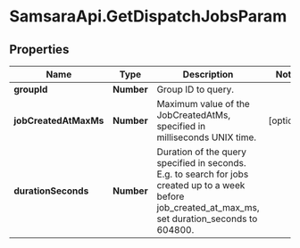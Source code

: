 # SamsaraApi.GetDispatchJobsParam

## Properties
Name | Type | Description | Notes
------------ | ------------- | ------------- | -------------
**groupId** | **Number** | Group ID to query. | 
**jobCreatedAtMaxMs** | **Number** | Maximum value of the JobCreatedAtMs, specified in milliseconds UNIX time. | [optional] 
**durationSeconds** | **Number** | Duration of the query specified in seconds. E.g. to search for jobs created up to a week before job_created_at_max_ms, set duration_seconds to 604800. | 



